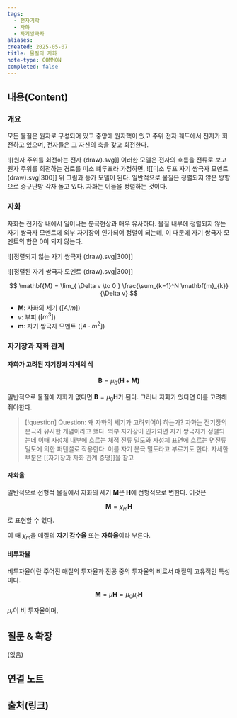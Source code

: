 ```yaml
---
tags:
  - 전자기학
  - 자화
  - 자기쌍극자
aliases: 
created: 2025-05-07
title: 물질의 자화
note-type: COMMON
completed: false
---
```


## 내용(Content)
### 개요
모든 물질은 원자로 구성되어 있고 중앙에 원자핵이 있고 주위 전자 궤도에서 전자가 회전하고 있으며, 전자들은 그 자신의 축을 갖고 회전한다. 

![[원자 주위를 회전하는 전자 (draw).svg]]
이러한 모델은 전자의 흐름을 전류로 보고 원자 주위를 회전하는 경로를 미소 폐루프라 가정하면,
![[미소 루프 자기 쌍극자 모멘트 (draw).svg|300]]
위 그림과 등가 모델이 된다. 일반적으로 물질은 정렬되지 않은 방향으로 중구난방 각자 돌고 있다. 자화는 이들을 정렬하는 것이다.

### 자화
자화는 전기장 내에서 일어나는 분극현상과 매우 유사하다. 물질 내부에 정렬되지 않는 자기 쌍극자 모멘트에 외부 자기장이 인가되어 정렬이 되는데, 이 때문에 자기 쌍극자 모멘트의 합은 0이 되지 않는다.

![[정렬되지 않는 자기 쌍극자 (draw).svg|300]]

![[정렬된 자기 쌍극자 모멘트 (draw).svg|300]]

$$
\mathbf{M} = \lim_{ \Delta v \to 0 } \frac{\sum_{k=1}^N \mathbf{m}_{k}}{\Delta v}
$$
- $\mathbf{M}$: 자화의 세기 ($[A / m]$)
- $v$: 부피 ($[m^{3}]$)
- $\mathbf{m}$: 자기 쌍극자 모멘트 ($[A \cdot m^{2}]$)

### 자기장과 자화 관계

#### 자화가 고려된 자기장과 자계의 식

$$
\mathbf{B} = \mu_{0}(\mathbf{H} + \mathbf{M)}
$$

일반적으로 물질에 자화가 없다면 $\mathbf{B}= \mu_{0}\mathbf{H}$가 된다. 그러나 자화가 있다면 이를 고려해줘야한다.

>[!question] Question: 왜 자화의 세기가 고려되어야 하는가?
>자화는 전기장의 분극와 유사한 개념이라고 했다. 외부 자기장이 인가되면 자기 쌍극자가 정렬되는데 이때 자성체 내부에 흐르는 체적 전류 밀도와 자성체 표면에 흐르는 면전류 밀도에 의한 퍼텐셜로 작용한다. 이를 자기 분극 밀도라고 부르기도 한다. 자세한 부분은 [[자기장과 자화 관계 증명]]을 참고

#### 자화율
일반적으로 선형적 물질에서 자화의 세기 $\mathbf{M}$은 $\mathbf{H}$에 선형적으로 변한다. 이것은

$$
\mathbf{M} = \chi_{m}\mathbf{H}
$$
로 표현할 수 있다.

이 때 $\chi_{m}$을 매질의 **자기 감수율** 또는 **자화율**이라 부른다.

#### 비투자율

비투자율이란 주어진 매질의 투자율과 진공 중의 투자율의 비로서 매질의 고유적인 특성이다.

$$
\mathbf{M} = \mu \mathbf{H} = \mu_{0}\mu_{r}\mathbf{H}
$$

$\mu_{r}$이 비 투자율이며, 
## 질문 & 확장

(없음)

## 연결 노트

## 출처(링크)

